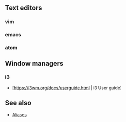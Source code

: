 
## Text editors
### vim

### emacs

### atom

## Window managers
### i3
* [https://i3wm.org/docs/userguide.html | i3 User guide]

## See also
* [Aliases](aliases)
